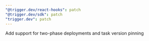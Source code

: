 ```yaml
---
"@trigger.dev/react-hooks": patch
"@trigger.dev/sdk": patch
"trigger.dev": patch
---
```


Add support for two-phase deployments and task version pinning
